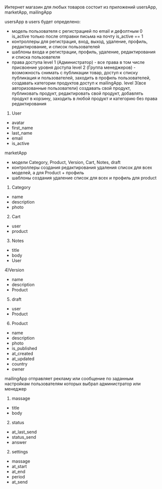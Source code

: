 Интернет магазин для любых товаров 
состоит из приложений usersApp, marketApp, mailingApp

usersApp
в users будет определено:
* модель пользователя с регистрацией по email и дефолтным 0 is_active только после отправки письма на почту is_active == 1
* контроллеры для регистрация, вход, выход, удаление, профиль, редактирование, и список пользователей
* шаблоны входа и регистрации, профиль, удаление, редактирования и списка пользователя
* права доступа 
level 1 (Администратор) - все права в том числе присвоение уровня доступа 
level 2 (Группа менеджеров) - возможность снимать с публикации
товар, доступ к списку публикация и пользователей, заходить в профиль пользователей, создавать категории продуктов
доступ к mailingApp. 
level 3(все авторизованные пользователи) создавать свой продукт, публиковать продукт, редактировать свой продукт, 
добавлять продукт в корзину, заходить в любой продукт и категорию без права редактирования

1) User
* avatar
* first_name 
* last_name
* email
* is_active

marketApp
* модели Category, Product, Version, Cart, Notes, draft
* контроллеры создания редактирования удаления список для всех моделей, а для Product + профиль 
* шаблоны создания удаление список для всех и профиль для product

1) Category
* name 
* description
* photo

2) Cart
* user
* product

3) Notes
* title
* body
* User

4)Version
* name
* description
* Product

5) draft
* user
* Product

6) Product
* name 
* description
* photo
* is_published
* at_created
* at_updated
* country
* owner

mailingApp
отправляет рекламу или сообщение по заданным настройкам пользователям которых выбрал администратор или менеджер
1) massage
* title
* body

2) status
* at_last_send
* status_send
* answer

2) settings
* massage
* at_start
* at_end
* period
* at_send

